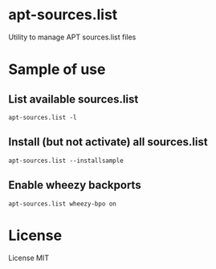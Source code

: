 # apt-sources.list
Utility to manage APT sources.list files

# Sample of use

## List available sources.list
```
apt-sources.list -l
```

## Install (but not activate) all sources.list

```
apt-sources.list --installsample
```

## Enable wheezy backports

```
apt-sources.list wheezy-bpo on
```


# License

License MIT
